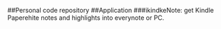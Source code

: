 ##Personal code repository
##Application
###ikindkeNote: get Kindle Paperehite notes and highlights into everynote or PC.
